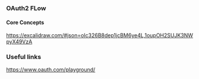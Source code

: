 ### OAuth2 FLow

#### Core Concepts
https://excalidraw.com/#json=oIc326B8dep1jcBM6ye4L,1oupOH2SUJK3NWpyX49VzA

### Useful links
https://www.oauth.com/playground/
